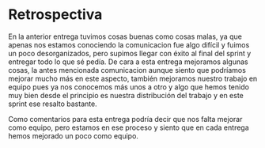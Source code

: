 # Retrospectiva 

En la anterior entrega tuvimos cosas buenas como cosas malas, ya que apenas nos estamos conociendo la comunicacion fue algo difícil y fuimos un poco desorganizados, pero supimos llegar con éxito al final del sprint y entregar todo lo que sé pedía. De cara a esta entrega mejoramos algunas cosas, la antes mencionada comunicacion aunque siento que podríamos mejorar mucho más en este aspecto, también mejoramos nuestro trabajo en equipo pues ya nos conocemos más unos a otro y algo que hemos tenido muy bien desde el principio es nuestra distribución del trabajo y en este sprint ese resalto bastante.

Como comentarios para esta entrega podría decir que nos falta mejorar como equipo, pero estamos en ese proceso y siento que en cada entrega hemos mejorado un poco como equipo.

